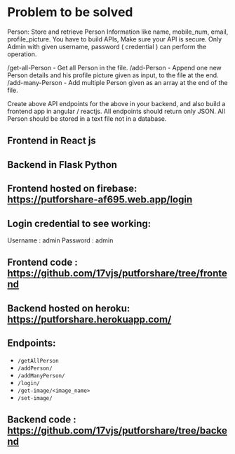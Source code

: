 # Problem to be solved 
Person:
Store and retrieve Person Information like name, mobile_num, email, profile_picture.
You have to build APIs, Make sure your API is secure. Only Admin with given username, password  ( credential ) can perform the operation.

/get-all-Person - Get all Person in the file.
/add-Person - Append one new Person details and his profile picture given as input, to the file at the end.
/add-many-Person - Add multiple Person given as an array at the end of the file.

Create above API endpoints for the above in your backend, and also build a frontend app in angular / reactjs.
All endpoints should return only JSON.
All Person should be stored in a text file not in a database.

## Frontend in React js
## Backend in Flask Python

## Frontend hosted on firebase: https://putforshare-af695.web.app/login
## Login credential to see working:
Username : admin
Password : admin
## Frontend code : https://github.com/17vjs/putforshare/tree/frontend
## Backend hosted on heroku: https://putforshare.herokuapp.com/
## Endpoints:
* `/getAllPerson`
* `/addPerson/`
* `/addManyPerson/`
* `/login/`
* `/get-image/<image_name>`
* `/set-image/`
## Backend code : https://github.com/17vjs/putforshare/tree/backend
